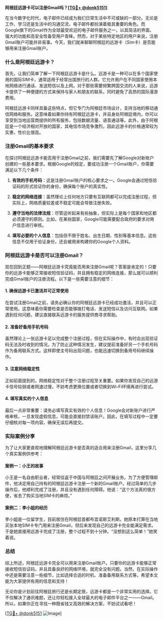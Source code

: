 **阿根廷远游卡可以注册Gmail吗？[[TG💪+ @donk5151](https://t.me/s/donk5151)]**

在当今数字化时代，电子邮件已经成为我们日常生活中不可或缺的一部分。无论是工作、学习还是生活中的沟通交流，电子邮件都扮演着极其重要的角色。而Google旗下的Gmail作为全球最受欢迎的电子邮件服务之一，以其简洁的界面、强大的功能和高安全性备受用户青睐。然而，对于某些特定地区的用户来说，注册Gmail账户可能并非易事。今天，我们就来聊聊阿根廷的远游卡（Sim卡）是否能够用来注册Gmail账户。

### 什么是阿根廷远游卡？

首先，让我们简单了解一下阿根廷远游卡是什么。远游卡是一种可以在多个国家使用的国际SIM卡，通常适用于经常出国旅行的人群。它允许用户在不同国家使用本地网络进行通话、发送短信以及上网。对于那些需要频繁跨国交流的人来说，远游卡提供了一种便捷的方式来保持与家人和朋友的联系，同时避免了高昂的国际漫游费用。

阿根廷远游卡同样具备这些特点，但它专门为阿根廷市场设计，支持当地的移动通信网络和服务。这意味着如果你持有阿根廷远游卡，并且身处阿根廷境内，你可以享受到当地运营商提供的所有服务，包括数据流量、语音通话等。此外，由于阿根廷是一个经济相对开放的国家，其电信市场竞争激烈，因此远游卡的价格通常较为实惠，性价比很高。

### 注册Gmail的基本要求

在探讨阿根廷远游卡能否用于注册Gmail之前，我们需要先了解Google对新账户创建的一些基本要求。根据Google的规定，要成功注册一个Gmail账户，你需要满足以下几个条件：

1. **有效的手机号码**：这是注册Gmail账户的核心要求之一。Google会通过短信验证码的形式验证你的身份，确保每个账户的真实性。
   
2. **稳定的网络连接**：虽然理论上任何地方只要有互联网都可以完成注册过程，但实际上，网络质量较差或不稳定可能会导致注册失败。

3. **遵守当地的法律法规**：尽管这听起来有些抽象，但实际上是每个国家和地区都必须遵守的原则。比如，在某些国家，Google可能需要配合政府的要求对用户信息进行审核。

4. **填写必要的个人信息**：包括但不限于姓名、出生日期、性别等基本信息。这些信息不仅用于验证身份，还会被用来构建你的Google个人资料。

### 阿根廷远游卡是否可以注册Gmail？

现在回到正题——阿根廷远游卡究竟能否用来注册Gmail呢？答案是肯定的！只要你的远游卡能够正常接收短信验证码，并且拥有稳定的网络连接，那么就可以顺利完成Gmail账户的注册流程。以下是一些需要注意的细节：

#### 1. 确保远游卡已激活并可正常使用
在尝试注册Gmail之前，请务必确认你的阿根廷远游卡已经成功激活，并且可以正常使用。这意味着你需要检查是否能够拨打电话、发送短信以及访问互联网。如果遇到任何问题，建议直接联系远游卡的服务提供商寻求帮助。

#### 2. 准备好备用手机号码
虽然理论上一张远游卡足以完成整个注册过程，但在实际操作中，有时会出现验证码无法及时收到的情况。为了防止这种情况发生，建议提前准备好另一个手机号码作为备用联系方式。这样即使主号码出现问题，也能迅速切换到备用号码继续操作。

#### 3. 注意网络稳定性
正如前面提到的，网络稳定性对于整个注册过程至关重要。如果你发现自己的远游卡信号较弱或者网速过慢，不妨考虑更换位置或者切换到Wi-Fi环境再进行尝试。

#### 4. 填写真实的个人信息
最后一点非常重要：请务必填写真实有效的个人信息！Google会对新账户进行严格审核，一旦发现虚假信息，可能会直接封禁该账户。因此，在填写过程中一定要仔细核对每一项内容，确保无误后再提交。

### 实际案例分享

为了让大家更直观地理解阿根廷远游卡是否真的适合用来注册Gmail，这里分享几个真实案例供参考：

#### 案例一：小王的故事
小王是一名自由职业者，经常往返于中国与阿根廷之间开展业务。为了方便管理邮件，他决定用自己持有的阿根廷远游卡注册一个新的Gmail账户。经过简单的几步操作后，他顺利完成了注册，并且没有遇到任何障碍。他说：“这个方法真的很方便，省去了购买当地SIM卡的麻烦。”

#### 案例二：李小姐的经历
李小姐是一位留学生，目前居住在阿根廷首都布宜诺斯艾利斯。她原本打算在当地买张本地SIM卡专门用来注册Gmail，但后来发现自己的远游卡完全能满足需求。于是她直接用远游卡完成了注册，整个过程不到十分钟。“没想到这么简单！”她笑着说。

### 总结

综上所述，阿根廷远游卡完全可以用来注册Gmail账户。只要你的远游卡能够正常接收短信验证码，并且具备良好的网络环境，就完全没有问题。当然，在实际操作中还是需要注意一些细节，比如选择合适的时机、准备备用联系方式等。希望本文能为大家提供有用的信息和支持！

无论你是计划前往阿根廷旅行还是长期定居，远游卡都是一个非常实用的选择。它不仅解决了通讯难题，还让你轻松接入全球最大的电子邮件平台之一——Gmail。所以，如果你正在寻找一种既省钱又高效的解决方案，不妨试试看吧！

[[TG💪+ @donk5151](https://t.me/s/donk5151) ![Image](https://i.postimg.cc/rwNCRYN7/Snipaste-2025-04-30-17-27-05.png)]